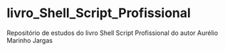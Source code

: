 # livro_Shell_Script_Profissional
Repositório de estudos do livro Shell Script Profissional do autor Aurélio Marinho Jargas
